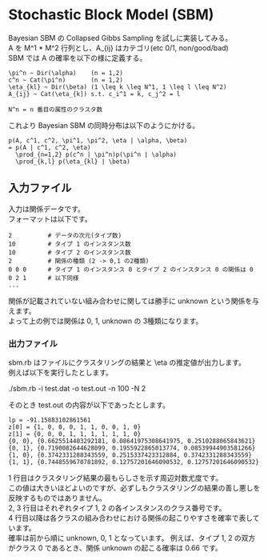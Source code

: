 # Stochastic Block Model (SBM)

Bayesian SBM の Collapsed Gibbs Sampling を試しに実装してみる。   
A を M^1 * M^2 行列とし、A_{ij} はカテゴリ(etc 0/1, non/good/bad)  
SBM では A の確率を以下の様に定義する。   

    \pi^n ~ Dir(\alpha)    (n = 1,2)
    c^n ~ Cat(\pi^n)       (n = 1,2)
    \eta_{kl} ~ Dir(\beta) (1 \leq k \leq N^1, 1 \leq l \leq N^2)
    A_{ij} ~ Cat(\eta_{k]) s.t. c_i^1 = k, c_j^2 = l

    N^n = n 番目の属性のクラスタ数
    
これより Bayesian SBM の同時分布は以下のようにかける。

    p(A, c^1, c^2, \pi^1, \pi^2, \eta | \alpha, \beta)
    = p(A | c^1, c^2, \eta) 
      \prod_{n=1,2} p(c^n | \pi^n)p(\pi^n | \alpha)
      \prod_{k,l} p(\eta_{kl} | \beta)

## 入力ファイル

入力は関係データです。  
フォーマットは以下です。

    2          # データの次元(タイプ数)
    10         # タイプ 1 のインスタンス数
    10         # タイプ 2 のインスタンス数
    2          # 関係の種類 (2 -> 0,1 の2種類)
    0 0 0      # タイプ 1 のインスタンス 0 とタイプ 2 のインスタンス 0 の関係は 0
    0 2 1      # 以下同様
    ...

関係が記載されていない組み合わせに関しては勝手に unknown という関係を与えます。   
よって上の例では関係は 0, 1, unknown の 3種類になります。

### 出力ファイル
sbm.rb はファイルにクラスタリングの結果と \eta の推定値が出力します。  
例えば以下を実行したとします。

   ./sbm.rb -i test.dat -o test.out -n 100 -N 2

そのとき test.out の内容が以下であったとします。

    lp = -91.15883102861561
    z[0] = {1, 0, 0, 0, 1, 1, 0, 0, 1, 0}
    z[1] = {0, 0, 0, 1, 1, 1, 1, 1, 1, 0}
    {0, 0}, {0.6625514403292181, 0.08641975308641975, 0.2510288065843621}
    {0, 1}, {0.7190082644628099, 0.1955922865013774, 0.08539944903581266}
    {1, 0}, {0.3742331288343559, 0.2515337423312884, 0.3742331288343559}
    {1, 1}, {0.7448559670781892, 0.12757201646090532, 0.12757201646090532}

1 行目はクラスタリング結果の最もらしさを示す周辺対数尤度です。   
この値は大きいほどよいのですが、必ずしもクラスタリングの結果の善し悪しを反映するものではありません。   
2, 3 行目はそれぞれタイプ 1, 2 の各インスタンスのクラス番号です。   
4 行目以降は各クラスの組み合わせにおける関係の起こりやすさを確率で表しています。   
確率は前から順に unknown, 0, 1 となっています。
例えば、タイプ 1, 2 の双方がクラス 0 であるとき、関係 unknown の起こる確率は 0.66 です。